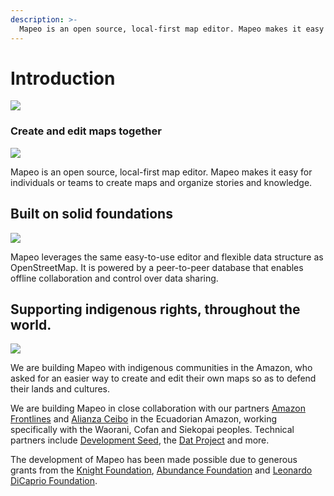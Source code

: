 ```yaml
---
description: >-
  Mapeo is an open source, local-first map editor. Mapeo makes it easy for teams to create maps and organize stories and knowledge.
---
```


# Introduction

![](assets/screenshot.png)

### Create and edit maps together

![](assets/mapeo-offline.png)

 Mapeo is an open source, local-first map editor. Mapeo makes it easy for individuals or teams to create maps and organize stories and knowledge.

## Built on solid foundations

![](assets/mapeo-osm.png)

 Mapeo leverages the same easy-to-use editor and flexible data structure as OpenStreetMap. It is powered by a peer-to-peer database that enables offline collaboration and control over data sharing.

## Supporting indigenous rights, throughout the world.

![](assets/mapeo-indigenous.png)

 We are building Mapeo with indigenous communities in the Amazon, who asked for an easier way to create and edit their own maps so as to defend their lands and cultures.

We are building Mapeo in close collaboration with our partners [Amazon Frontlines](https://amazonfrontlines.org/) and [Alianza Ceibo](https://alianzaceibo.org/) in the Ecuadorian Amazon, working specifically with the Waorani, Cofan and Siekopai peoples. Technical partners include [Development Seed](https://developmentseed.org/), the [Dat Project](https://datproject.org/) and more.

The development of Mapeo has been made possible due to generous grants from the [Knight Foundation](https://knightfoundation.org/), [Abundance Foundation](http://www.abundance.org/) and [Leonardo DiCaprio Foundation](https://www.leonardodicaprio.org/).
